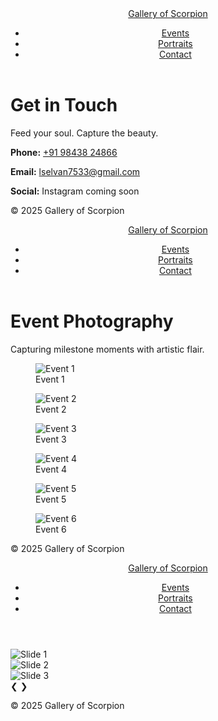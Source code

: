 <!DOCTYPE html>
<html lang="en">
<head>
  <meta charset="UTF-8" />
  <meta name="viewport" content="width=device-width, initial-scale=1.0" />
  <title>Contact | Gallery of Scorpion</title>
  <link rel="stylesheet" href="css/style.css" />
  <link href="https://fonts.googleapis.com/css2?family=Poppins:wght@300;400;600&display=swap" rel="stylesheet">
</head>
<body>
  <header>
    <nav>
      <a href="index.html" class="logo">Gallery of Scorpion</a>
      <ul>
        <li><a href="events.html">Events</a></li>
        <li><a href="portraits.html">Portraits</a></li>
        <li><a href="contact.html" class="active">Contact</a></li>
      </ul>
    </nav>
  </header>

  <main class="contact-section">
    <h1 class="page-title">Get in Touch</h1>
    <p class="tagline">Feed your soul. Capture the beauty.</p>
    <div class="contact-card">
      <p><strong>Phone:</strong> <a href="tel:+919843824866">+91 98438 24866</a></p>
      <p><strong>Email:</strong> <a href="mailto:lselvan7533@gmail.com">lselvan7533@gmail.com</a></p>
      <p><strong>Social:</strong> Instagram coming soon</p>
    </div>
  </main>

  <footer>
    <p>&copy; 2025 Gallery of Scorpion</p>
  </footer>
</body>
</html>
<!DOCTYPE html>
<html lang="en">
<head>
  <meta charset="UTF-8" />
  <meta name="viewport" content="width=device-width, initial-scale=1.0" />
  <title>Events | Gallery of Scorpion</title>
  <link rel="stylesheet" href="css/style.css" />
  <link href="https://fonts.googleapis.com/css2?family=Poppins:wght@300;400;600&display=swap" rel="stylesheet">
</head>
<body>
  <header>
    <nav>
      <a href="index.html" class="logo">Gallery of Scorpion</a>
      <ul>
        <li><a href="events.html" class="active">Events</a></li>
        <li><a href="portraits.html">Portraits</a></li>
        <li><a href="contact.html">Contact</a></li>
      </ul>
    </nav>
  </header>

  <main>
    <h1 class="page-title">Event Photography</h1>
    <p class="tagline">Capturing milestone moments with artistic flair.</p>
    <div class="gallery-grid">
      <!-- Placeholder images -->
      <figure><img src="https://source.unsplash.com/600x400/?event,1" alt="Event 1"><figcaption>Event 1</figcaption></figure>
<figure><img src="https://source.unsplash.com/600x400/?event,2" alt="Event 2"><figcaption>Event 2</figcaption></figure>
<figure><img src="https://source.unsplash.com/600x400/?event,3" alt="Event 3"><figcaption>Event 3</figcaption></figure>
<figure><img src="https://source.unsplash.com/600x400/?event,4" alt="Event 4"><figcaption>Event 4</figcaption></figure>
<figure><img src="https://source.unsplash.com/600x400/?event,5" alt="Event 5"><figcaption>Event 5</figcaption></figure>
<figure><img src="https://source.unsplash.com/600x400/?event,6" alt="Event 6"><figcaption>Event 6</figcaption></figure>
    </div>
  </main>

  <footer>
    <p>&copy; 2025 Gallery of Scorpion</p>
  </footer>
</body>
</html>
<!DOCTYPE html>
<html lang="en">
<head>
  <meta charset="UTF-8" />
  <meta name="viewport" content="width=device-width, initial-scale=1.0" />
  <title>Gallery of Scorpion | Home</title>
  <link rel="stylesheet" href="css/style.css" />
  <link href="https://fonts.googleapis.com/css2?family=Poppins:wght@300;400;600&display=swap" rel="stylesheet">
</head>
<body>
  <header>
    <nav>
      <a href="index.html" class="logo">Gallery of Scorpion</a>
      <ul>
        <li><a href="events.html">Events</a></li>
        <li><a href="portraits.html">Portraits</a></li>
        <li><a href="contact.html">Contact</a></li>
      </ul>
    </nav>
  </header>

  <section id="slideshow">
    <div class="slides fade">
      <img src="https://source.unsplash.com/1600x900/?nature" alt="Slide 1">
    </div>
    <div class="slides fade">
      <img src="https://source.unsplash.com/1600x900/?portrait" alt="Slide 2">
    </div>
    <div class="slides fade">
      <img src="https://source.unsplash.com/1600x900/?event" alt="Slide 3">
    </div>
    <a class="prev" onclick="plusSlides(-1)">&#10094;</a>
    <a class="next" onclick="plusSlides(1)">&#10095;</a>
  </section>

  <footer>
    <p>&copy; 2025 Gallery of Scorpion</p>
  </footer>

  <script src="js/script.js"></script>
</body>
</html>
